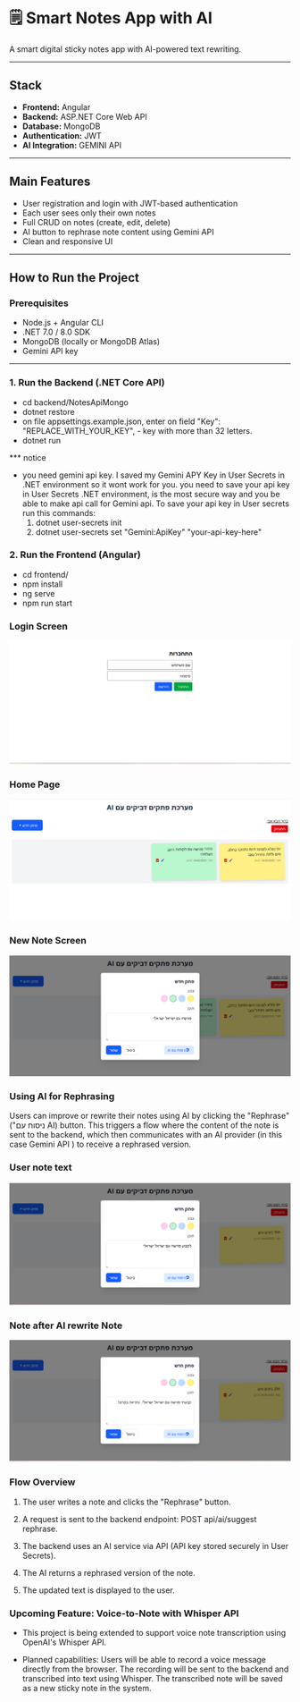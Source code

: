 # 🗒️ Smart Notes App with AI

A smart digital sticky notes app with AI-powered text rewriting.

---

## Stack

- **Frontend:** Angular
- **Backend:** ASP.NET Core Web API
- **Database:** MongoDB
- **Authentication:** JWT
- **AI Integration:** GEMINI API

---

## Main Features

- User registration and login with JWT-based authentication
- Each user sees only their own notes
- Full CRUD on notes (create, edit, delete)
- AI button to rephrase note content using Gemini API
- Clean and responsive UI

---

## How to Run the Project

### Prerequisites

- Node.js + Angular CLI
- .NET 7.0 / 8.0 SDK
- MongoDB (locally or MongoDB Atlas)
- Gemini API key

---

### 1. Run the Backend (.NET Core API)

- cd backend/NotesApiMongo
- dotnet restore
- on file appsettings.example.json, enter on field "Key": "REPLACE_WITH_YOUR_KEY", - key with more than 32 letters.
- dotnet run

\*\*\* notice

- you need gemini api key.
  I saved my Gemini APY Key in User Secrets in .NET environment so it wont work for you.
  you need to save your api key in User Secrets .NET environment, is the most secure way and you be able to make api call for Gemini api.
  To save your api key in User secrets run this commands:
  1. dotnet user-secrets init
  2. dotnet user-secrets set "Gemini:ApiKey" "your-api-key-here"

### 2. Run the Frontend (Angular)

- cd frontend/
- npm install
- ng serve
- npm run start

### Login Screen

![alt text](./frontend/public/login.png)

### Home Page

![alt text](./frontend/public/homepage.png)

### New Note Screen

![alt text](<./frontend/public/new note.png>)

### Using AI for Rephrasing

Users can improve or rewrite their notes using AI by clicking the "Rephrase" ("ניסוח עם AI) button. This triggers a flow where the content of the note is sent to the backend, which then communicates with an AI provider (in this case Gemini API ) to receive a rephrased version.

### User note text

![alt text](./frontend/public/homepage2.png)

### Note after AI rewrite Note

![alt text](<./frontend/public/home page 3.png>)

### Flow Overview

1. The user writes a note and clicks the "Rephrase" button.

2. A request is sent to the backend endpoint:
   POST api/ai/suggest rephrase.

3. The backend uses an AI service via API (API key stored securely in User Secrets).

4. The AI returns a rephrased version of the note.

5. The updated text is displayed to the user.

### Upcoming Feature: Voice-to-Note with Whisper API

- This project is being extended to support voice note transcription using OpenAI's Whisper API.

- Planned capabilities:
  Users will be able to record a voice message directly from the browser.
  The recording will be sent to the backend and transcribed into text using Whisper.
  The transcribed note will be saved as a new sticky note in the system.
